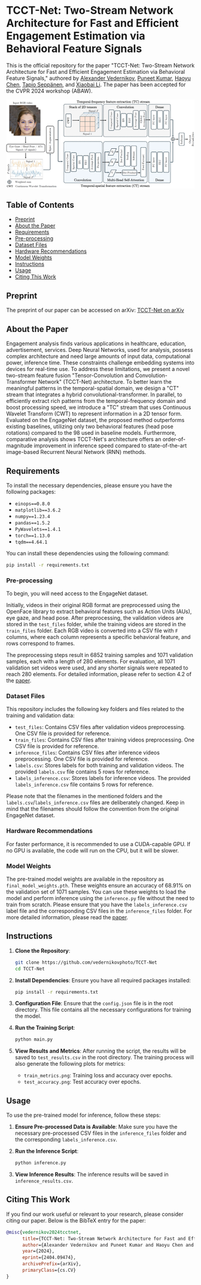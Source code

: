 # TCCT-Net: Two-Stream Network Architecture for Fast and Efficient Engagement Estimation via Behavioral Feature Signals
This is the official repository for the paper "TCCT-Net: Two-Stream Network Architecture for Fast and Efficient Engagement Estimation via Behavioral Feature Signals," authored by [Alexander Vedernikov](https://scholar.google.com/citations?user=oiW3S7oAAAAJ&hl=en), [Puneet Kumar](https://scholar.google.com/citations?user=8ieLBZ8AAAAJ&hl=en&oi=ao), [Haoyu Chen](https://scholar.google.com/citations?user=QgbraMIAAAAJ&hl=en), [Tapio Seppänen](https://scholar.google.com/citations?user=MRSV_E8AAAAJ&hl=en), and [Xiaobai Li](https://scholar.google.com/citations?user=JTFfexYAAAAJ&hl=en). The paper has been accepted for the CVPR 2024 workshop (ABAW).

![](method.png)

## Table of Contents
- [Preprint](#preprint)
- [About the Paper](#about-the-paper)
- [Requirements](#requirements)
- [Pre-processing](#pre-processing)
- [Dataset Files](#dataset-files)
- [Hardware Recommendations](#hardware-recommendations)
- [Model Weights](#model-weights)
- [Instructions](#instructions)
- [Usage](#usage)
- [Citing This Work](#citing-this-work)

## Preprint
The preprint of our paper can be accessed on arXiv: [TCCT-Net on arXiv](https://arxiv.org/abs/2404.09474)

## About the Paper
Engagement analysis finds various applications in healthcare, education, advertisement, services. Deep Neural Networks, used for analysis, possess complex architecture and need large amounts of input data, computational power, inference time. These constraints challenge embedding systems into devices for real-time use. To address these limitations, we present a novel two-stream feature fusion "Tensor-Convolution and Convolution-Transformer Network" (TCCT-Net) architecture. To better learn the meaningful patterns in the temporal-spatial domain, we design a "CT" stream that integrates a hybrid convolutional-transformer. In parallel, to efficiently extract rich patterns from the temporal-frequency domain and boost processing speed, we introduce a "TC" stream that uses Continuous Wavelet Transform (CWT) to represent information in a 2D tensor form. Evaluated on the EngageNet dataset, the proposed method outperforms existing baselines, utilizing only two behavioral features (head pose rotations) compared to the 98 used in baseline models. Furthermore, comparative analysis shows TCCT-Net's architecture offers an order-of-magnitude improvement in inference speed compared to state-of-the-art image-based Recurrent Neural Network (RNN) methods.

## Requirements
To install the necessary dependencies, please ensure you have the following packages:

- `einops==0.8.0`
- `matplotlib==3.6.2`
- `numpy==1.23.4`
- `pandas==1.5.2`
- `PyWavelets==1.4.1`
- `torch==1.13.0`
- `tqdm==4.64.1`

You can install these dependencies using the following command:

```bash
pip install -r requirements.txt
```

### Pre-processing
To begin, you will need access to the EngageNet dataset.

Initially, videos in their original RGB format are preprocessed using the OpenFace library to extract behavioral features such as Action Units (AUs), eye gaze, and head pose. After preprocessing, the validation videos are stored in the `test_files` folder, while the training videos are stored in the `train_files` folder. Each RGB video is converted into a CSV file with `F` columns, where each column represents a specific behavioral feature, and rows correspond to frames.

The preprocessing steps result in 6852 training samples and 1071 validation samples, each with a length of 280 elements. For evaluation, all 1071 validation set videos were used, and any shorter signals were repeated to reach 280 elements. For detailed information, please refer to section 4.2 of the [paper](https://arxiv.org/abs/2404.09474).

### Dataset Files
This repository includes the following key folders and files related to the training and validation data:

- `test_files`: Contains CSV files after validation videos preprocessing. One CSV file is provided for reference.
- `train_files`: Contains CSV files after training videos preprocessing. One CSV file is provided for reference.
- `inference_files`: Contains CSV files after inference videos preprocessing. One CSV file is provided for reference.
- `labels.csv`: Stores labels for both training and validation videos. The provided `labels.csv` file contains 5 rows for reference.
- `labels_inference.csv`: Stores labels for inference videos. The provided `labels_inference.csv` file contains 5 rows for reference.

Please note that the filenames in the mentioned folders and the `labels.csv`/`labels_inference.csv` files are deliberately changed. Keep in mind that the filenames should follow the convention from the original EngageNet dataset.


### Hardware Recommendations
For faster performance, it is recommended to use a CUDA-capable GPU. If no GPU is available, the code will run on the CPU, but it will be slower.

### Model Weights
The pre-trained model weights are available in the repository as `final_model_weights.pth`. These weights ensure an accuracy of 68.91% on the validation set of 1071 samples. You can use these weights to load the model and perform inference using the `inference.py` file without the need to train from scratch. Please ensure that you have the `labels_inference.csv` label file and the corresponding CSV files in the `inference_files` folder. For more detailed information, please read the [paper](https://arxiv.org/abs/2404.09474).


## Instructions

1. **Clone the Repository**:
    ```bash
    git clone https://github.com/vedernikovphoto/TCCT-Net
    cd TCCT-Net
    ```

2. **Install Dependencies**:
    Ensure you have all required packages installed:
    ```bash
    pip install -r requirements.txt
    ```

3. **Configuration File**:
    Ensure that the `config.json` file is in the root directory. This file contains all the necessary configurations for training the model.

4. **Run the Training Script**:
    ```bash
    python main.py
    ```

5. **View Results and Metrics**:
    After running the script, the results will be saved to `test_results.csv` in the root directory. The training process will also generate the following plots for metrics:
    - `train_metrics.png`: Training loss and accuracy over epochs.
    - `test_accuracy.png`: Test accuracy over epochs.

## Usage
To use the pre-trained model for inference, follow these steps:

1. **Ensure Pre-processed Data is Available**:
    Make sure you have the necessary pre-processed CSV files in the `inference_files` folder and the corresponding `labels_inference.csv`.

2. **Run the Inference Script**:
    ```bash
    python inference.py
    ```

3. **View Inference Results**:
    The inference results will be saved in `inference_results.csv`.


## Citing This Work
If you find our work useful or relevant to your research, please consider citing our paper. Below is the BibTeX entry for the paper:

```bibtex
@misc{vedernikov2024tcctnet,
      title={TCCT-Net: Two-Stream Network Architecture for Fast and Efficient Engagement Estimation via Behavioral Feature Signals}, 
      author={Alexander Vedernikov and Puneet Kumar and Haoyu Chen and Tapio Seppanen and Xiaobai Li},
      year={2024},
      eprint={2404.09474},
      archivePrefix={arXiv},
      primaryClass={cs.CV}
}
```


